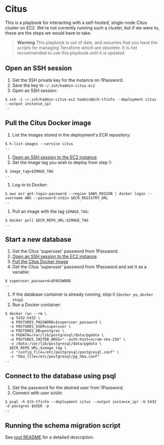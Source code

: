 # Citus

This is a playbook for interacting with a self-hosted, single-node Citus cluster on EC2. We're not currently running such a cluster, but if we were to, these are the steps we would have to take.

> **Warning**
> This playbook is out of date, and assumes that you have the scripts for managing Terraform which are obsolete. It is not recommended to use this playbook until it is updated.

## Open an SSH session

1.  Get the SSH private key for the instance on 1Password.
1.  Save the key to `~/.ssh/hadmin-citus-ec2`
1.  Open an SSH session:

```console
$ ssh -i ~/.ssh/hadmin-citus-ec2 hadmin@$(h-tfinfo --deployment citus --output instance_ip)
..
```

## Pull the Citus Docker image

1.  List the images stored in the deployment's ECR repository:

```console
$ h-list-images --service citus
..
```

1.  [Open an SSH session to the EC2 instance](#open-an-ssh-session).
1.  Set the image tag you wish to deploy from step 1:

```console
$ image_tag=$IMAGE_TAG
..
```

1.  Log-in to Docker:

```console
$ aws ecr get-login-password --region $AWS_REGION | docker login --username AWS --password-stdin $ECR_REGISTRY_URL
..
```

1.  Pull an image with the tag `$IMAGE_TAG`:

```console
$ docker pull $ECR_REPO_URL:$IMAGE_TAG
..
```

## Start a new database

1.  Get the Citus 'superuser' password from 1Password.
1.  [Open an SSH session to the EC2 instance](#open-an-ssh-session).
1.  [Pull the Citus Docker image](#pull-the-citus-docker-image)
1.  Get the Citus 'superuser' password from 1Password and set it as a
    variable:

```console
$ superuser_password=$PASSWORD
..
```

1.  If the database container is already running, stop it (`docker ps`, `docker stop`).
1.  Run a Docker container:

```console
$ docker run --rm \
  -p 5432:5432 \
  -e POSTGRES_PASSWORD=$superuser_password \
  -e POSTGRES_USER=superuser \
  -e POSTGRES_DB=postgres \
  -e PGDATA=/var/lib/postgresql/data/pgdata \
  -e POSTGRES_INITDB_ARGS="--auth-host=scram-sha-256" \
  -v /data:/var/lib/postgresql/data/pgdata \
  $ECR_REPO_URL:$image_tag \
  -c "config_file=/etc/postgresql/postgresql.conf" \
  -c "hba_file=/etc/postgresql/pg_hba.conf"
..
```

## Connect to the database using psql

1.  Get the password for the desired user from 1Password.
1.  Connect with user `$USER`:

```console
$ psql -h $(h-tfinfo --deployment citus --output instance_ip) -U 5432 -d postgres $USER -p
..
```

## Running the schema migration script

See [root README](../README.md#how-do-i-migrate-the-database-after-it-has-been-deployed) for a detailed description.
